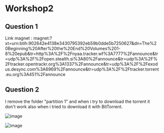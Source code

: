 # Workshop2

## Question 1 

Link magnet : magnet:?xt=urn:btih:902642e4138e3430795392eb59b0dde5b7250627&dn=The%20Beginning%20After%20the%20End%20Volumes%201-8%20epub&tr=http%3A%2F%2Fnyaa.tracker.wf%3A7777%2Fannounce&tr=udp%3A%2F%2Fopen.stealth.si%3A80%2Fannounce&tr=udp%3A%2F%2Ftracker.opentrackr.org%3A1337%2Fannounce&tr=udp%3A%2F%2Fexodus.desync.com%3A6969%2Fannounce&tr=udp%3A%2F%2Ftracker.torrent.eu.org%3A451%2Fannounce

## Question 2

I remove the folder "partition 1" and when i try to download the torrent it don't work also when i tried to download it with BitTorrent. 

![image](https://github.com/Natgru06/Workshop2/assets/108078812/cfa44e1b-6948-4686-b121-92bbf590b065)

![image](https://github.com/Natgru06/Workshop2/assets/108078812/558a4fa2-4fd8-4387-b35f-81b76ca76370)
